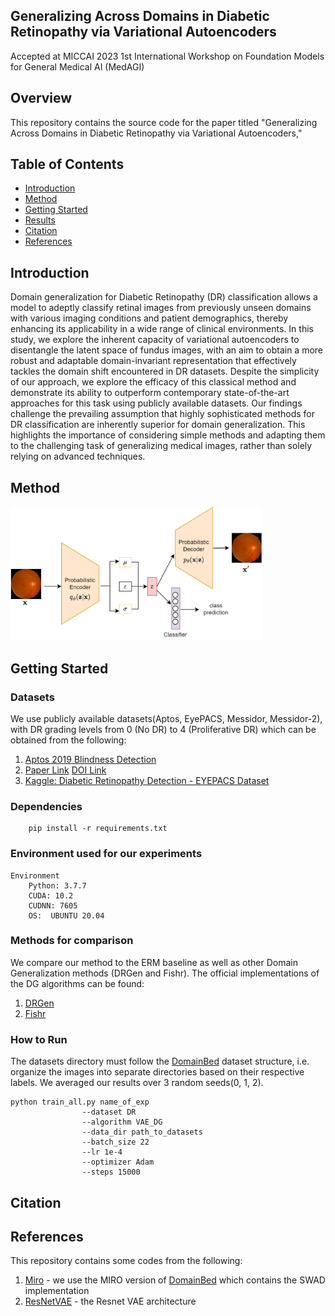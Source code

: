 ## Generalizing Across Domains in Diabetic Retinopathy via Variational Autoencoders
Accepted at MICCAI 2023 1st International Workshop on Foundation Models for General Medical AI (MedAGI)

## Overview
This repository contains the source code for the paper titled "Generalizing Across Domains in Diabetic Retinopathy via Variational Autoencoders,"

## Table of Contents
- [Introduction](#introduction)
- [Method](#method)
- [Getting Started](#getting-started)
- [Results](#results)
- [Citation](#citation)
- [References](#references)

## Introduction
Domain generalization for Diabetic Retinopathy (DR) classification allows a model to adeptly classify retinal images from previously unseen domains with various imaging conditions and patient demographics, thereby enhancing its applicability in a wide range of clinical environments. In this study, we explore the inherent capacity of variational autoencoders to disentangle the latent space of fundus images, with an aim to obtain a more robust and adaptable domain-invariant representation that effectively tackles the domain shift encountered in DR datasets. Despite the simplicity of our approach, we explore the efficacy of this classical method and demonstrate its ability to outperform contemporary state-of-the-art approaches for this task using publicly available datasets. Our findings challenge the prevailing assumption that highly sophisticated methods for DR classification are inherently superior for domain generalization. This highlights the importance of considering simple methods and adapting them to the challenging task of  generalizing medical images, rather than solely relying on advanced techniques. 

## Method
<img src="figures/method.png" alt="picture alt" width="80%">

## Getting Started

### Datasets
We use publicly available datasets(Aptos, EyePACS, Messidor, Messidor-2), with DR grading levels from 0 (No DR) to 4 (Proliferative DR) which can be obtained from the following:
1. [Aptos 2019 Blindness Detection](https://www.kaggle.com/c/aptos2019-blindness-detection/data)
2. [Paper Link](https://www.ias-iss.org/ojs/IAS/article/view/1155)
   [DOI Link](https://doi.org/10.5566/ias.1155)
3. [Kaggle: Diabetic Retinopathy Detection - EYEPACS Dataset](https://www.kaggle.com/c/diabetic-retinopathy-detection)

### Dependencies
``` 
    pip install -r requirements.txt
```

### Environment used for our experiments
```
Environment
    Python: 3.7.7
    CUDA: 10.2
    CUDNN: 7605
    OS:  UBUNTU 20.04
```
### Methods for comparison
We compare our method to the ERM baseline as well as other Domain Generalization methods (DRGen and Fishr).
The official implementations of the DG algorithms can be found:
1. [DRGen](https://github.com/BioMedIA-MBZUAI/DRGen)
2. [Fishr](https://github.com/alexrame/fishr)

### How to Run
The datasets directory must follow the [DomainBed](https://github.com/facebookresearch/DomainBed) dataset structure, i.e. organize the images into separate directories based on their respective labels. We averaged our results over 3 random seeds(0, 1, 2).
```
python train_all.py name_of_exp
                --dataset DR 
                --algorithm VAE_DG
                --data_dir path_to_datasets 
                --batch_size 22 
                --lr 1e-4 
                --optimizer Adam 
                --steps 15000
```

## Citation


## References
This repository contains some codes from the following:
1. [Miro](https://github.com/kakaobrain/miro/tree/main) - we use the MIRO version of [DomainBed](https://github.com/facebookresearch/DomainBed) which contains the SWAD implementation
2. [ResNetVAE](https://github.com/hsinyilin19/ResNetVAE/tree/master) - the Resnet VAE architecture

